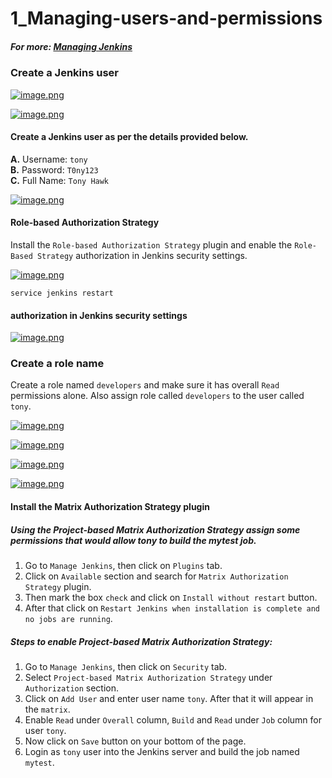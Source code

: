 # 1_Managing-users-and-permissions

##### For more: [Managing Jenkins](https://www.jenkins.io/doc/book/managing/)

### Create a Jenkins user 

[![image.png](https://bookstack.besthomelabevar.xyz/uploads/images/gallery/2024-06/scaled-1680-/6q0JbkDJnDE60Eqs-image.png)](https://bookstack.besthomelabevar.xyz/uploads/images/gallery/2024-06/6q0JbkDJnDE60Eqs-image.png)

[![image.png](https://bookstack.besthomelabevar.xyz/uploads/images/gallery/2024-06/scaled-1680-/xTIdpeiq0l8C0NWD-image.png)](https://bookstack.besthomelabevar.xyz/uploads/images/gallery/2024-06/xTIdpeiq0l8C0NWD-image.png)

#### Create a Jenkins user as per the details provided below.

  
**A.** Username: `tony`  
**B.** Password: `T0ny123`  
**C.** Full Name: `Tony Hawk`

[![image.png](https://bookstack.besthomelabevar.xyz/uploads/images/gallery/2024-06/scaled-1680-/lftNUVlu6YgKQdRw-image.png)](https://bookstack.besthomelabevar.xyz/uploads/images/gallery/2024-06/lftNUVlu6YgKQdRw-image.png)

#### Role-based Authorization Strategy

Install the `Role-based Authorization Strategy` plugin and enable the `Role-Based Strategy` authorization in Jenkins security settings.

[![image.png](https://bookstack.besthomelabevar.xyz/uploads/images/gallery/2024-06/scaled-1680-/uJLUeYOZPvUdCu6B-image.png)](https://bookstack.besthomelabevar.xyz/uploads/images/gallery/2024-06/uJLUeYOZPvUdCu6B-image.png)

```
service jenkins restart
```

#### authorization in Jenkins security settings

[![image.png](https://bookstack.besthomelabevar.xyz/uploads/images/gallery/2024-06/scaled-1680-/qVmXiuC1uwTF9Ztc-image.png)](https://bookstack.besthomelabevar.xyz/uploads/images/gallery/2024-06/qVmXiuC1uwTF9Ztc-image.png)

### Create a role name

Create a role named `developers` and make sure it has overall `Read` permissions alone. Also assign role called `developers` to the user called `tony`.

[![image.png](https://bookstack.besthomelabevar.xyz/uploads/images/gallery/2024-06/scaled-1680-/A5diMokSM1GKe5jL-image.png)](https://bookstack.besthomelabevar.xyz/uploads/images/gallery/2024-06/A5diMokSM1GKe5jL-image.png)

[![image.png](https://bookstack.besthomelabevar.xyz/uploads/images/gallery/2024-06/scaled-1680-/aeKRFgn8dK926W3q-image.png)](https://bookstack.besthomelabevar.xyz/uploads/images/gallery/2024-06/aeKRFgn8dK926W3q-image.png)

[![image.png](https://bookstack.besthomelabevar.xyz/uploads/images/gallery/2024-06/scaled-1680-/Ptki53DIOlJy3BvC-image.png)](https://bookstack.besthomelabevar.xyz/uploads/images/gallery/2024-06/Ptki53DIOlJy3BvC-image.png)

[![image.png](https://bookstack.besthomelabevar.xyz/uploads/images/gallery/2024-06/scaled-1680-/g9E4EdWWjme1PWMM-image.png)](https://bookstack.besthomelabevar.xyz/uploads/images/gallery/2024-06/g9E4EdWWjme1PWMM-image.png)

####  Install the Matrix Authorization Strategy plugin 

#####  Using the Project-based Matrix Authorization Strategy assign some permissions that would allow tony to build the mytest job.

1. Go to `Manage Jenkins`, then click on `Plugins` tab.
2. Click on `Available` section and search for `Matrix Authorization Strategy` plugin.
3. Then mark the box `check` and click on `Install without restart` button.
4. After that click on `Restart Jenkins when installation is complete and no jobs are running`.

##### Steps to enable Project-based Matrix Authorization Strategy:

1. Go to `Manage Jenkins`, then click on `Security` tab.
2. Select `Project-based Matrix Authorization Strategy` under `Authorization` section.
3. Click on `Add User` and enter user name `tony`. After that it will appear in the `matrix`.
4. Enable `Read` under `Overall` column, `Build` and `Read` under `Job` column for user `tony`.
5. Now click on `Save` button on your bottom of the page.
6. Login as `tony` user into the Jenkins server and build the job named `mytest`.